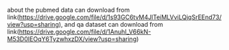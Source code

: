 about the pubmed data can download from link(https://drive.google.com/file/d/1s93GC6tvM4JlTeiMLVviLQjqSrEEnd73/view?usp=sharing), and qa dataset can download from link(https://drive.google.com/file/d/1AnuhI_V66kN-M53D0IEOqY6TyzwhxzDX/view?usp=sharing)
